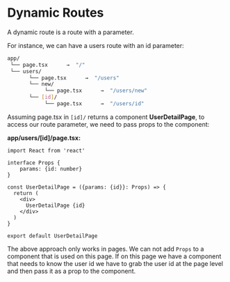 # Dynamic Routes

A dynamic route is a route with a parameter.

For instance, we can have a users route with an id parameter:

```bash
app/
 └── page.tsx      →  "/"
 └── users/
       └── page.tsx      →  "/users"
       └── new/
            └── page.tsx      →  "/users/new"
       └── [id]/
            └── page.tsx      →  "/users/id"

```

Assuming page.tsx in `[id]/` returns a component **UserDetailPage**, to access our route parameter, we need to pass props to the component:

**app/users/[id]/page.tsx:**

```tsx
import React from 'react'

interface Props {
    params: {id: number}
}

const UserDetailPage = ({params: {id}}: Props) => {
  return (
    <div>
      UserDetailPage {id}
    </div>
  )
}

export default UserDetailPage

```

<note>The above approach only works in pages. We can not add `Props` to a component that is used on this page. If on this page we have a component that needs to know the user id we have to grab the user id at the page level and then pass it as a prop to the component.</note>